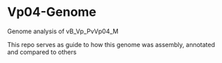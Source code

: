 # Vp04-Genome
Genome analysis of vB_Vp_PvVp04_M

This repo serves as guide to how this genome was assembly, annotated and compared to others 
